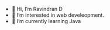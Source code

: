 - 👋 Hi, I’m Ravindran D
- 👀 I’m interested in web develeopment.
- 🌱 I’m currently learning Java

<!---
ravindrandurai07/ravindrandurai07 is a ✨ special ✨ repository because its `README.md` (this file) appears on your GitHub profile.
You can click the Preview link to take a look at your changes.
--->
